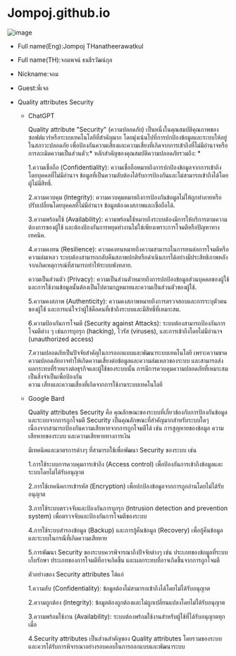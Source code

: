 # Jompoj.github.io
![image](https://github.com/Jompoj/Jompoj.github.io/assets/147574797/30fb6397-a72a-4f92-8db9-8e2aa784442a)
- Full name(Eng):Jompoj THanatheerawatkul

- Full name(TH):จอมพจน์ ธนธีรวัฒน์กุล

- Nickname:จอม

- Guest:พี่เจล

- Quality attributes Security
  * ChatGPT

    Quality attribute "Security" (ความปลอดภัย) เป็นหนึ่งในคุณสมบัติคุณภาพของซอฟต์แวร์หรือระบบเทคโนโลยีที่สำคัญมาก โดยมุ่งเน้นไปที่การปกป้องข้อมูลและระบบให้อยู่ในสภาวะปลอดภัย เพื่อป้องกันความเสี่ยงและความเสี่ยงที่เกิดจากการเข้าถึงที่ไม่มีอำนาจหรือการละเมิดความเป็นส่วนตัว:* หลักสำคัญของคุณสมบัติความปลอดภัยรวมถึง: *
    
      1.ความเชื่อถือ (Confidentiality): ความเชื่อถือหมายถึงการปกป้องข้อมูลจากการเข้าถึงโดยบุคคลที่ไม่มีอำนาจ ข้อมูลที่เป็นความลับต้องได้รับการป้องกันและไม่สามารถเข้าถึงได้โดยผู้ไม่มีสิทธิ์.
    
      2.ความควบคุม (Integrity): ความควบคุมหมายถึงการป้องกันข้อมูลไม่ให้ถูกทำลายหรือปรับเปลี่ยนโดยบุคคลที่ไม่มีอำนาจ ข้อมูลต้องคงสภาพและเชื่อถือได้.
    
      3.ความพร้อมใช้ (Availability): ความพร้อมใช้หมายถึงระบบต้องมีการให้บริการตามความต้องการของผู้ใช้ และต้องป้องกันการหยุดทำงานไม่ใช่เพียงเพราะการโจมตีหรือปัญหาทางเทคนิค.
    
      4.ความคงทน (Resilience): ความคงทนหมายถึงความสามารถในการทนต่อการโจมตีหรือความล่มเหลว ระบบต้องสามารถกลับคืนสภาพปกติหรือดำเนินการได้อย่างมีประสิทธิภาพหลังจากเกิดเหตุการณ์ที่สามารถทำให้ระบบพังทลาย.
    
      ความเป็นส่วนตัว (Privacy): ความเป็นส่วนตัวหมายถึงการปกป้องข้อมูลส่วนบุคคลของผู้ใช้และการใช้งานข้อมูลนั้นต้องเป็นไปตามกฎหมายและความเป็นส่วนตัวของผู้ใช้.
    
      5.ความคงสภาพ (Authenticity): ความคงสภาพหมายถึงการตรวจสอบและการระบุตัวตนของผู้ใช้ และการแน่ใจว่าผู้ใช้คือคนที่เข้าถึงระบบและมีสิทธิ์ที่เหมาะสม.
    
      6.ความป้องกันการโจมตี (Security against Attacks): ระบบต้องสามารถป้องกันการโจมตีต่าง ๆ เช่นการบุกรุก (hacking), ไวรัส (viruses), และการเข้าถึงโดยไม่มีอำนาจ (unauthorized access)
    
      7.ความปลอดภัยเป็นปัจจัยสำคัญในการออกแบบและพัฒนาระบบเทคโนโลยี เพราะความขาดความปลอดภัยอาจทำให้เกิดความเสี่ยงต่อข้อมูลและความล่มเหลวของระบบ และสามารถส่งผลกระทบที่ร้ายแรงต่อธุรกิจและผู้ใช้ของระบบนั้น การมีการควบคุมความปลอดภัยที่เหมาะสมเป็นสิ่งจำเป็นเพื่อป้องกัน   
      ความ
      เสี่ยงและความเสี่ยงที่เกิดจากการใช้งานระบบเทคโนโลยี
  * Google Bard
  
    Quality attributes Security คือ คุณลักษณะของระบบที่เกี่ยวข้องกับการป้องกันข้อมูลและระบบจากการถูกโจมตี Security เป็นคุณลักษณะที่สำคัญมากสำหรับระบบใดๆ เนื่องจากสามารถป้องกันความเสียหายจากการถูกโจมตีได้ เช่น การสูญหายของข้อมูล ความเสียหายของระบบ และความเสียหายทางการเงิน
      
      มีเทคนิคและมาตรการต่างๆ ที่สามารถใช้เพื่อพัฒนา Security ของระบบ เช่น
      
      1.การใช้ระบบการควบคุมการเข้าถึง (Access control) เพื่อป้องกันการเข้าถึงข้อมูลและระบบโดยไม่ได้รับอนุญาต
      
      2.การใช้เทคนิคการเข้ารหัส (Encryption) เพื่อปกป้องข้อมูลจากการถูกอ่านโดยไม่ได้รับอนุญาต
      
      3.การใช้ระบบตรวจจับและป้องกันการบุกรุก (Intrusion detection and prevention system) เพื่อตรวจจับและป้องกันการโจมตีของระบบ
      
      4.การใช้ระบบสำรองข้อมูล (Backup) และการกู้คืนข้อมูล (Recovery) เพื่อกู้คืนข้อมูลและระบบในกรณีที่เกิดความเสียหาย
      
      5.การพัฒนา Security ของระบบควรพิจารณาถึงปัจจัยต่างๆ เช่น ประเภทของข้อมูลที่ระบบเก็บรักษา ประเภทของการโจมตีที่อาจเกิดขึ้น และผลกระทบที่อาจเกิดขึ้นจากการถูกโจมตี
      
      ตัวอย่างของ Security attributes ได้แก่
      
      1.ความลับ (Confidentiality): ข้อมูลต้องไม่สามารถเข้าถึงได้โดยไม่ได้รับอนุญาต
      
      2.ความถูกต้อง (Integrity): ข้อมูลต้องถูกต้องและไม่ถูกเปลี่ยนแปลงโดยไม่ได้รับอนุญาต
      
      3.ความพร้อมใช้งาน (Availability): ระบบต้องพร้อมใช้งานสำหรับผู้ใช้ที่ได้รับอนุญาตทุกเมื่อ
      
      4.Security attributes เป็นส่วนสำคัญของ Quality attributes โดยรวมของระบบ และควรได้รับการพิจารณาอย่างรอบคอบในการออกแบบและพัฒนาระบบ





